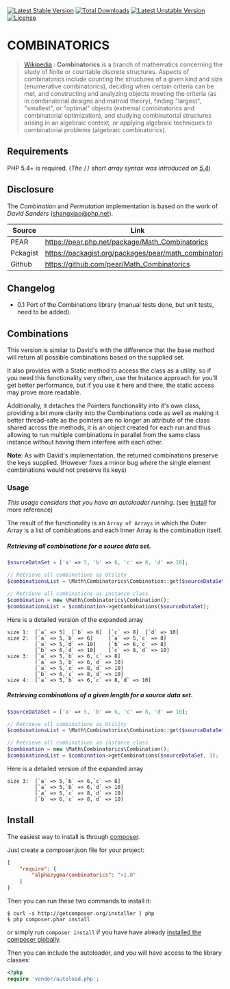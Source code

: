 [![Latest Stable Version](https://poser.pugx.org/alphazygma/combinatorics/v/stable)](https://packagist.org/packages/alphazygma/combinatorics)
[![Total Downloads](https://poser.pugx.org/alphazygma/combinatorics/downloads)](https://packagist.org/packages/alphazygma/combinatorics)
[![Latest Unstable Version](https://poser.pugx.org/alphazygma/combinatorics/v/unstable)](https://packagist.org/packages/alphazygma/combinatorics)
[![License](https://poser.pugx.org/alphazygma/combinatorics/license)](https://packagist.org/packages/alphazygma/combinatorics)

# COMBINATORICS

> [Wikipedia](https://en.wikipedia.org/wiki/Combinatorics) : **Combinatorics** is a branch of mathematics concerning the study of finite or countable discrete 
structures. Aspects of combinatorics include counting the structures of a given kind and size 
(enumerative combinatorics), deciding when certain criteria can be met, and constructing and analyzing 
objects meeting the criteria (as in combinatorial designs and matroid theory), finding "largest", 
"smallest", or "optimal" objects (extremal combinatorics and combinatorial optimization), and studying 
combinatorial structures arising in an algebraic context, or applying algebraic techniques to 
combinatorial problems (algebraic combinatorics).


## Requirements

PHP 5.4+ is required. (_The `[]` short array syntax was introduced on [5.4](http://php.net/manual/en/migration54.new-features.php>)_)


## Disclosure

The _Combination_ and _Permutation_ implementation is based on the work of _David Sanders_ (<shangxiao@php.net>).

Source   | Link
-------- | ---------------------------------------------------------
PEAR     | <https://pear.php.net/package/Math_Combinatorics>
Pckagist | <https://packagist.org/packages/pear/math_combinatorics>
Github   | <https://github.com/pear/Math_Combinatorics>


## Changelog

 - 0.1 Port of the Combinations library (manual tests done, but unit tests, need to be added).



## Combinations

This version is similar to David's with the difference that the base method will return all possible 
combinations based on the supplied set.

It also provides with a Static method to access the class as a utility, so if you need this functionality 
very often, use the Instance approach for you'll get better performance, but if you use it here and 
there, the static access may prove more readable.

Additionally, it detaches the Pointers functionality into it's own class, providing a bit more 
clarity into the Combinations code as well as making it better thread-safe as the pointers are no 
longer an attribute of the class shared across the methods, it is an object created for each run and 
thus allowing to run multiple combinations in parallel from the same class instance without having 
them interfere with each other.

**Note**: As with David's implementation, the returned combinations preserve the keys supplied. (However fixes a minor bug where the single element combinations would not preserve its keys)

### Usage

_This usage considers that you have an autoloader running_. (see [Install](#Install) for more reference)

The result of the functionality is an `Array of Arrays` in which the Outer Array is a list of combinations and each Inner Array is the combination itself.

##### Retrieving all combinations for a source data set.

```php
$sourceDataSet = ['a' => 5, 'b' => 6, 'c' => 8, 'd' => 10];

// Retrieve all combinations as Utility
$combinationsList = \Math\Combinatorics\Combination::get($sourceDataSet);

// Retrieve all combinations as instance class
$combination = new \Math\Combinatorics\Combination();
$combinationsList = $combination->getCombinations($sourceDataSet);
```

Here is a detailed version of the expanded array

```
size 1:  [`a` => 5]  [`b` => 6]  [`c` => 8]  [`d` => 10] 
size 2:  [`a` => 5,`b` => 6]     [`a` => 5,`c` => 8]
         [`a` => 5,`d` => 10]    [`b` => 6,`c` => 8]
         [`b` => 6,`d` => 10]    [`c` => 8,`d` => 10] 
size 3:  [`a` => 5,`b` => 6,`c` => 8]
         [`a` => 5,`b` => 6,`d` => 10]
         [`a` => 5,`c` => 8,`d` => 10]
         [`b` => 6,`c` => 8,`d` => 10] 
size 4:  [`a` => 5,`b` => 6,`c` => 8,`d` => 10]
```

##### Retrieving combinations of a given length for a source data set.

```php
$sourceDataSet = ['a' => 5, 'b' => 6, 'c' => 8, 'd' => 10];

// Retrieve all combinations as Utility
$combinationsList = \Math\Combinatorics\Combination::get($sourceDataSet, 3);

// Retrieve all combinations as instance class
$combination = new \Math\Combinatorics\Combination();
$combinationsList = $combination->getCombinations($sourceDataSet, 3);
```

Here is a detailed version of the expanded array

```
size 3:  [`a` => 5,`b` => 6,`c` => 8]
         [`a` => 5,`b` => 6,`d` => 10]
         [`a` => 5,`c` => 8,`d` => 10]
         [`b` => 6,`c` => 8,`d` => 10]
```

## Install

The easiest way to install is through [composer](http://getcomposer.org).

Just create a composer.json file for your project:

```JSON
{
    "require": {
        "alphazygma/combinatorics": ">1.0"
    }
}
```

Then you can run these two commands to install it:

    $ curl -s http://getcomposer.org/installer | php
    $ php composer.phar install

or simply run `composer install` if you have have already [installed the composer globally](http://getcomposer.org/doc/00-intro.md#globally).

Then you can include the autoloader, and you will have access to the library classes:

```php
<?php
require 'vendor/autoload.php';
```
